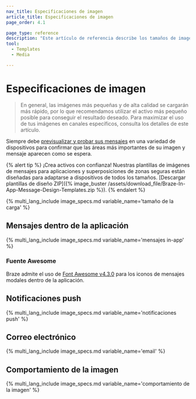 ```yaml
---
nav_title: Especificaciones de imagen
article_title: Especificaciones de imagen
page_order: 4.1

page_type: reference
description: "Este artículo de referencia describe los tamaños de imagen recomendados y las especificaciones para cada tipo de canal."
tool:
  - Templates
  - Media

---
```


# Especificaciones de imagen

> En general, las imágenes más pequeñas y de alta calidad se cargarán más rápido, por lo que recomendamos utilizar el activo más pequeño posible para conseguir el resultado deseado. Para maximizar el uso de tus imágenes en canales específicos, consulta los detalles de este artículo.

Siempre debe [previsualizar y probar sus mensajes]({{site.baseurl}}/user_guide/message_building_by_channel/in-app_messages/testing/) en una variedad de dispositivos para confirmar que las áreas más importantes de su imagen y mensaje aparecen como se espera.

{% alert tip %} ¡Crea activos con confianza! Nuestras plantillas de imágenes de mensajes para aplicaciones y superposiciones de zonas seguras están diseñadas para adaptarse a dispositivos de todos los tamaños. [Descargar plantillas de diseño ZIP]({% image_buster /assets/download_file/Braze-In-App-Message-Design-Templates.zip %}). {% endalert %}

{% multi_lang_include image_specs.md variable_name='tamaño de la carga' %}

## Mensajes dentro de la aplicación

{% multi_lang_include image_specs.md variable_name='mensajes in-app' %}

### Fuente Awesome

Braze admite el uso de [Font Awesome v4.3.0](https://fontawesome.com/v4.7.0/cheatsheet/) para los iconos de mensajes modales dentro de la aplicación.

## Notificaciones push

{% multi_lang_include image_specs.md variable_name='notificaciones push' %}

## Correo electrónico

{% multi_lang_include image_specs.md variable_name='email' %}

## Comportamiento de la imagen

{% multi_lang_include image_specs.md variable_name='comportamiento de la imagen' %}
